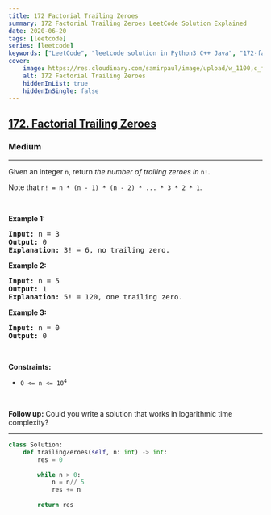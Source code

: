 ```yaml
---
title: 172 Factorial Trailing Zeroes
summary: 172 Factorial Trailing Zeroes LeetCode Solution Explained
date: 2020-06-20
tags: [leetcode]
series: [leetcode]
keywords: ["LeetCode", "leetcode solution in Python3 C++ Java", "172-factorial-trailing-zeroes LeetCode Solution Explained"]
cover:
    image: https://res.cloudinary.com/samirpaul/image/upload/w_1100,c_fit,co_rgb:FFFFFF,l_text:Arial_75_bold:172 Factorial Trailing Zeroes - Solution Explained/problem-solving.webp
    alt: 172 Factorial Trailing Zeroes
    hiddenInList: true
    hiddenInSingle: false
---
```



<h2><a href="https://leetcode.com/problems/factorial-trailing-zeroes/">172. Factorial Trailing Zeroes</a></h2><h3>Medium</h3><hr><div><p>Given an integer <code>n</code>, return <em>the number of trailing zeroes in </em><code>n!</code>.</p>

<p>Note that <code>n! = n * (n - 1) * (n - 2) * ... * 3 * 2 * 1</code>.</p>

<p>&nbsp;</p>
<p><strong>Example 1:</strong></p>

<pre><strong>Input:</strong> n = 3
<strong>Output:</strong> 0
<strong>Explanation:</strong> 3! = 6, no trailing zero.
</pre>

<p><strong>Example 2:</strong></p>

<pre><strong>Input:</strong> n = 5
<strong>Output:</strong> 1
<strong>Explanation:</strong> 5! = 120, one trailing zero.
</pre>

<p><strong>Example 3:</strong></p>

<pre><strong>Input:</strong> n = 0
<strong>Output:</strong> 0
</pre>

<p>&nbsp;</p>
<p><strong>Constraints:</strong></p>

<ul>
	<li><code>0 &lt;= n &lt;= 10<sup>4</sup></code></li>
</ul>

<p>&nbsp;</p>
<p><strong>Follow up:</strong> Could you write a solution that works in logarithmic time complexity?</p>
</div>

---




```python
class Solution:
    def trailingZeroes(self, n: int) -> int:
        res = 0
        
        while n > 0:
            n = n// 5
            res += n
        
        return res
```
